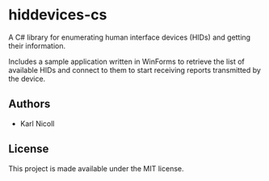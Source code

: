 # hiddevices-cs

A C# library for enumerating human interface devices (HIDs) and getting their
information.

Includes a sample application written in WinForms to retrieve the list of
available HIDs and connect to them to start receiving reports transmitted by
the device.

## Authors

* Karl Nicoll

## License

This project is made available under the MIT license.

